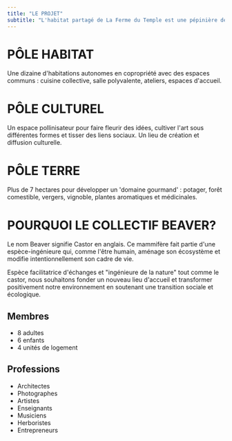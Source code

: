 ```yaml
---
title: "LE PROJET"
subtitle: "L'habitat partagé de La Ferme du Temple est une pépinière de projets mixtes et innovants, articulée autour de trois pôles principaux qui s'enrichissent mutuellement."
---
```


# PÔLE HABITAT

Une dizaine d'habitations autonomes en copropriété avec des espaces communs : cuisine collective, salle polyvalente, ateliers, espaces d'accueil.

# PÔLE CULTUREL

Un espace pollinisateur pour faire fleurir des idées, cultiver l'art sous différentes formes et tisser des liens sociaux. Un lieu de création et diffusion culturelle.

# PÔLE TERRE

Plus de 7 hectares pour développer un 'domaine gourmand' : potager, forêt comestible, vergers, vignoble, plantes aromatiques et médicinales.

# POURQUOI LE COLLECTIF BEAVER?

Le nom Beaver signifie Castor en anglais. Ce mammifère fait partie d'une espèce-ingénieure qui, comme l'être humain, aménage son écosystème et modifie intentionnellement son cadre de vie.

Espèce facilitatrice d'échanges et "ingénieure de la nature" tout comme le castor, nous souhaitons fonder un nouveau lieu d'accueil et transformer positivement notre environnement en soutenant une transition sociale et écologique.

## Membres

- 8 adultes
- 6 enfants
- 4 unités de logement

## Professions

- Architectes
- Photographes
- Artistes
- Enseignants
- Musiciens
- Herboristes
- Entrepreneurs
